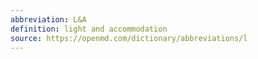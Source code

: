 ```yaml
---
abbreviation: L&A
definition: light and accommodation
source: https://openmd.com/dictionary/abbreviations/l
---
```

